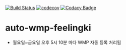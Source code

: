 [![Build Status](https://travis-ci.org/love5757/auto-wmp-feelingki.svg?branch=master)](https://travis-ci.org/love5757/auto-wmp-feelingki)
[![codecov](https://codecov.io/gh/love5757/auto-wmp-feelingki/branch/master/graph/badge.svg)](https://codecov.io/gh/love5757/auto-wmp-feelingki)
[![Codacy Badge](https://api.codacy.com/project/badge/Grade/9e86692129f74fbe9e08a29902565b6e)](https://www.codacy.com/app/love5757/auto-wmp-feelingki?utm_source=github.com&amp;utm_medium=referral&amp;utm_content=love5757/auto-wmp-feelingki&amp;utm_campaign=Badge_Grade)
# auto-wmp-feelingki
 - 월요일~금요일 오후 5시 10분 마다 WMP 자동 등록 처리됨

 
